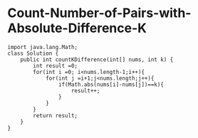 # Count-Number-of-Pairs-with-Absolute-Difference-K

    import java.lang.Math;
    class Solution {
        public int countKDifference(int[] nums, int k) {
            int result =0;
            for(int i =0; i<nums.length-1;i++){
                for(int j =i+1;j<nums.length;j++){
                    if(Math.abs(nums[i]-nums[j])==k){
                        result++;
                    }
                }
            }
            return result;
        }
    }
